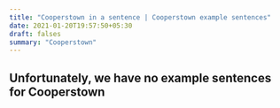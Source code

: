 ```yaml
---
title: "Cooperstown in a sentence | Cooperstown example sentences"
date: 2021-01-20T19:57:50+05:30
draft: falses
summary: "Cooperstown"
---
```

## Unfortunately, we have no example sentences for Cooperstown                 
